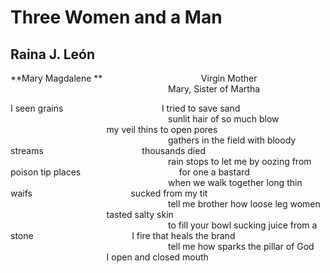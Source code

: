 # Three Women and a Man
## Raina J. León
**Mary Magdalene
**
                                       Virgin Mother
                                                                Mary, Sister
of Martha

I seen grains
                                       I tried to save sand
                                                                sunlit hair
of so much blow
                                       my veil thins to open pores
                                                                gathers in the
field
with bloody streams
                                       thousands died
                                                                rain stops to
let me by
oozing from poison tip places
                                       for one a bastard
                                                                when we walk
together
long thin waifs
                                       sucked from my tit
                                                                tell me
brother how
loose leg women
                                       tasted salty skin
                                                                to fill your
bowl
sucking juice from a stone
                                       I fire that heals the brand
                                                                tell me how
sparks
the pillar of God
                                       I open and closed mouth